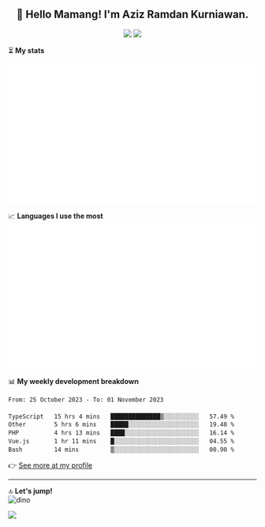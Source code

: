 <h2 align="center">👋 Hello Mamang! I'm Aziz Ramdan Kurniawan.</h2>  
<p align="center">
  <img src="https://komarev.com/ghpvc/?username=azizramdan">
  <img src="https://wakatime.com/badge/user/90056fa0-4c31-4eca-954e-2a3ac05896f9.svg">
</p>
    
⏳ **My stats**  
![](https://raw.githubusercontent.com/azizramdan/github-stats/master/generated/overview.svg#gh-dark-mode-only)

📈 **Languages I use the most**  
![](https://raw.githubusercontent.com/azizramdan/github-stats/master/generated/languages.svg#gh-dark-mode-only)

📊 **My weekly development breakdown**
<!--START_SECTION:waka-->

```txt
From: 25 October 2023 - To: 01 November 2023

TypeScript   15 hrs 4 mins   ██████████████▒░░░░░░░░░░   57.49 %
Other        5 hrs 6 mins    █████░░░░░░░░░░░░░░░░░░░░   19.48 %
PHP          4 hrs 13 mins   ████░░░░░░░░░░░░░░░░░░░░░   16.14 %
Vue.js       1 hr 11 mins    █░░░░░░░░░░░░░░░░░░░░░░░░   04.55 %
Bash         14 mins         ▒░░░░░░░░░░░░░░░░░░░░░░░░   00.90 %
```

<!--END_SECTION:waka-->
👉 [See more at my profile](https://wakatime.com/@azizramdan)
***
🔝 **Let's jump!**  
![dino](https://raw.githubusercontent.com/azizramdan/azizramdan/master/dino.gif)  

![](https://hit.yhype.me/github/profile?user_id=27954794)
